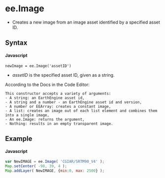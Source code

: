 # ee.Image
- Creates a new image from an image asset identified by a specified asset ID.

## Syntax

#### Javascript
```
newImage = ee.Image('assetID')
```

- *assetID* is the specified asset ID, given as a string.

According to the Docs in the Code Editor:
```
This constructor accepts a variety of arguments:
- A string: an EarthEngine asset id,
- A string and a number - an EarthEngine asset id and version,
- A number or EEArray: creates a constant image,
- A list: creates an image out of each list element and combines them into a single image,
- An ee.Image: returns the argument,
- Nothing: results in an empty transparent image.
```

## Example

#### Javascript
```javascript
var NewIMAGE = ee.Image( 'CGIAR/SRTM90_V4' );
Map.setCenter( -98, 39, 4 );
Map.addLayer( NewIMAGE, {min:0, max: 2500} );
```
